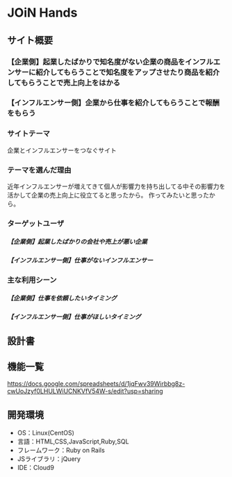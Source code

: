 # JOiN Hands

## サイト概要
###  【企業側】起業したばかりで知名度がない企業の商品をインフルエンサーに紹介してもらうことで知名度をアップさせたり商品を紹介してもらうことで売上向上をはかる
###  【インフルエンサー側】企業から仕事を紹介してもらうことで報酬をもらう

### サイトテーマ
企業とインフルエンサーをつなぐサイト

### テーマを選んだ理由
近年インフルエンサーが増えてきて個人が影響力を持ち出してる中その影響力を活かして企業の売上向上に役立てると思ったから。
作ってみたいと思ったから。
### ターゲットユーザ
#####  【企業側】起業したばかりの会社や売上が悪い企業
#####  【インフルエンサー側】仕事がないインフルエンサー
### 主な利用シーン
#####  【企業側】仕事を依頼したいタイミング
#####  【インフルエンサー側】仕事がほしいタイミング
## 設計書


## 機能一覧
https://docs.google.com/spreadsheets/d/1jqFwv39Wirbbg8z-cwUoJzyf0LHULWiUCNKVfV54W-s/edit?usp=sharing

## 開発環境
- OS：Linux(CentOS)
- 言語：HTML,CSS,JavaScript,Ruby,SQL
- フレームワーク：Ruby on Rails
- JSライブラリ：jQuery
- IDE：Cloud9


